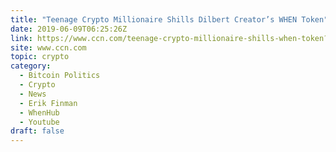 ```yaml
---
title: "Teenage Crypto Millionaire Shills Dilbert Creator’s WHEN Token"
date: 2019-06-09T06:25:26Z
link: https://www.ccn.com/teenage-crypto-millionaire-shills-when-token?utm_medium=RSS&utm_source=hune
site: www.ccn.com
topic: crypto
category:
  - Bitcoin Politics
  - Crypto
  - News
  - Erik Finman
  - WhenHub
  - Youtube
draft: false
---
```

